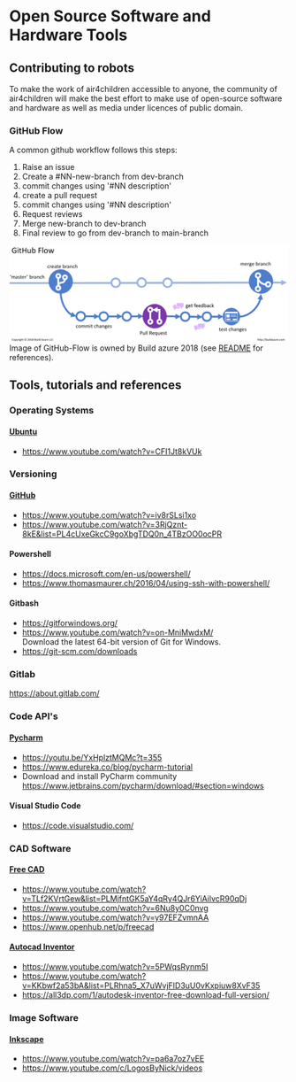 # Open Source Software and Hardware Tools

## Contributing to robots
To make the work of air4children accessible to anyone, the community of air4children will make the best effort to make use of open-source software and hardware as well as media under licences of public domain.  

### GitHub Flow
A common github workflow follows this steps:
1. Raise an issue 
2. Create a #NN-new-branch from dev-branch
3. commit changes using '#NN description'
4. create a pull request
5. commit changes using '#NN description'   
6. Request reviews
7. Merge new-branch to dev-branch 
8. Final review to go from dev-branch to main-branch

![fig](figures/github-workflow/references/GitHub-Flow.png)
Image of GitHub-Flow is owned by Build azure 2018 (see [README](figures/github-workflow/references/README.md) for references).

## Tools, tutorials and references 

### Operating Systems
#### [Ubuntu](https://en.wikipedia.org/wiki/Ubuntu) 
* https://www.youtube.com/watch?v=CFI1Jt8kVUk

### Versioning 
#### [GitHub](https://en.wikipedia.org/wiki/GitHub)
* https://www.youtube.com/watch?v=iv8rSLsi1xo
* https://www.youtube.com/watch?v=3RjQznt-8kE&list=PL4cUxeGkcC9goXbgTDQ0n_4TBzOO0ocPR

#### Powershell
* https://docs.microsoft.com/en-us/powershell/   
* https://www.thomasmaurer.ch/2016/04/using-ssh-with-powershell/  

#### Gitbash
* https://gitforwindows.org/   
* https://www.youtube.com/watch?v=on-MniMwdxM/  
Download the latest 64-bit version of Git for Windows. 
* https://git-scm.com/downloads


### Gitlab 
https://about.gitlab.com/ 

### Code API's
#### [Pycharm](https://en.wikipedia.org/wiki/PyCharm)
* https://youtu.be/YxHplztMQMc?t=355 
* https://www.edureka.co/blog/pycharm-tutorial
* Download and install PyCharm community 
https://www.jetbrains.com/pycharm/download/#section=windows
  

#### Visual Studio Code
* https://code.visualstudio.com/ 

### CAD Software
#### [Free CAD](https://en.wikipedia.org/wiki/FreeCAD)
* https://www.youtube.com/watch?v=TLf2KVrtGew&list=PLMjfntGK5aY4qRy4QJr6YiAilvcR90qDj
* https://www.youtube.com/watch?v=6Nu8y0C0nvg
* https://www.youtube.com/watch?v=y97EFZvmnAA
* https://www.openhub.net/p/freecad

#### [Autocad Inventor](https://en.wikipedia.org/wiki/Autodesk_Inventor)
* https://www.youtube.com/watch?v=5PWqsRynm5I
* https://www.youtube.com/watch?v=KKbwf2a53bA&list=PLRhna5_X7uWvjFID3uU0vKxpiuw8XvF35
* https://all3dp.com/1/autodesk-inventor-free-download-full-version/


### Image Software
#### [Inkscape](https://en.wikipedia.org/wiki/Inkscape)
* https://www.youtube.com/watch?v=pa6a7oz7vEE
* https://www.youtube.com/c/LogosByNick/videos 

